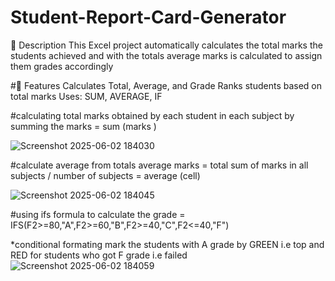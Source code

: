 # Student-Report-Card-Generator
📝 Description
This Excel project automatically calculates the total marks the students achieved and with the totals average marks is calculated to assign them grades accordingly 



#🧠 Features
Calculates Total, Average, and Grade
Ranks students based on total marks
Uses: SUM, AVERAGE, IF

#calculating total marks obtained by each student in each subject by summing the marks 
= sum (marks )

![Screenshot 2025-06-02 184030](https://github.com/user-attachments/assets/3079c28b-e6fa-404a-b7d2-c867b52e3c30)




#calculate average from totals 
average marks =  total sum of marks in all subjects / number of subjects 
= average (cell)

![Screenshot 2025-06-02 184045](https://github.com/user-attachments/assets/3fbf410c-2ded-41a3-b49d-1ec2162ec3df)




#using ifs formula to calculate the grade 
= IFS(F2>=80,"A",F2>=60,"B",F2>=40,"C",F2<=40,"F")

*conditional formating
mark the students  with A grade by GREEN i.e top and RED  for  students who got F grade i.e failed 
![Screenshot 2025-06-02 184059](https://github.com/user-attachments/assets/20c0d873-52d7-4cc8-9705-7888317f8d80)
